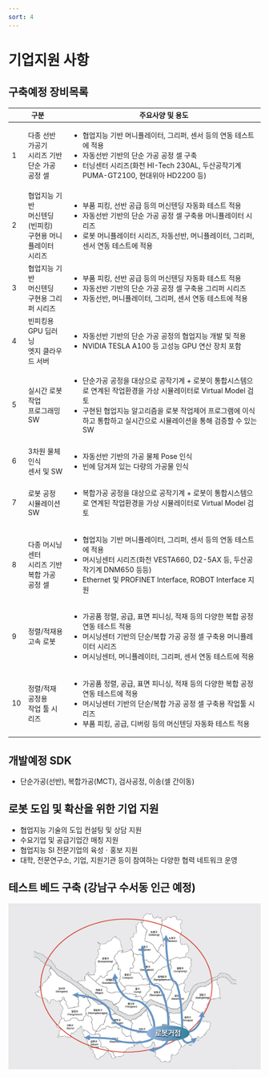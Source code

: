 ```yaml
---
sort: 4
---
```


# 기업지원 사항

## 구축예정 장비목록
<!--
아래 표 서식은 아래 웹페이지 참조
https://stackoverrun.com/ko/q/12782644
https://cofs.tistory.com/124
-->
<table>
       <thead>
           <tr>
               <th colspan = 2>구분</th>
               <th>주요사양 및 용도</th>
           </tr>
       </thead>
       <tbody>
           <tr>
               <td>1</td>
               <td>다종 선반 가공기<br>시리즈 기반<br>단순 가공 공정 셀</td>
               <td>
                   <ul type="dot">
                      <li>협업지능 기반 머니퓰레이터, 그리퍼, 센서 등의 연동 테스트에 적용</li>
                      <li>자동선반 기반의 단순 가공 공정 셀 구축</li>
                      <li>터닝센터 시리즈(화천 HI-Tech 230AL, 두산공작기계 PUMA-GT2100, 현대위아 HD2200 등)</li>
                    </ul>
                </td>
           </tr>
           <tr>
               <td>2</td>
               <td>협업지능 기반<br>머신텐딩 (빈피킹)<br>구현용 머니퓰레이터<br>시리즈</td>
               <td>
                   <ul type="dot">
                      <li>부품 피킹, 선반 공급 등의 머신텐딩 자동화 테스트 적용</li>
                      <li>자동선반 기반의 단순 가공 공정 셀 구축용 머니퓰레이터 시리즈</li>
                      <li>로봇 머니퓰레이터 시리즈, 자동선반, 머니퓰레이터, 그리퍼, 센서 연동 테스트에 적용</li>
                    </ul>
                </td>
           </tr>
           <tr>
               <td>3</td>
               <td>협업지능 기반<br>머신텐딩<br>구현용 그리퍼 시리즈</td>
               <td>
                   <ul type="dot">
                      <li>부품 피킹, 선반 공급 등의 머신텐딩 자동화 테스트 적용</li>
                      <li>자동선반 기반의 단순 가공 공정 셀 구축용 그리퍼 시리즈</li>
                      <li>자동선반, 머니퓰레이터, 그리퍼, 센서 연동 테스트에 적용</li>
                    </ul>
                </td>
           </tr>
           <tr>
               <td>4</td>
               <td>빈피킹용 GPU 딥러닝<br>엣지 클라우드 서버</td>
               <td>
                   <ul type="dot">
                      <li>자동선반 기반의 단순 가공 공정의 협업지능 개발 및 적용</li>
                      <li>NVIDIA TESLA A100 등 고성능 GPU 연산 장치 포함</li>
                    </ul>
                </td>
           </tr>
           <tr>
               <td>5</td>
               <td>실시간 로봇 작업<br>프로그래밍 SW</td>
               <td>
                   <ul type="dot">
                      <li>단순가공 공정을 대상으로 공작기계 + 로봇이 통합시스템으로 연계된 작업환경을 가상 시뮬레이터로 Virtual Model 검토</li>
                      <li>구현된 협업지능 알고리즘을 로봇 작업제어 프로그램에 이식하고 통합하고 실시간으로 시뮬레이션을 통해 검증할 수 있는 SW</li>
                    </ul>
                </td>
           </tr>
           <tr>
               <td>6</td>
               <td>3차원 물체 인식<br>센서 및 SW</td>
               <td>
                   <ul type="dot">
                      <li>자동선반 기반의 가공 물체 Pose 인식</li>
                      <li>빈에 담겨져 있는 다량의 가공물 인식</li>
                    </ul>
                </td>
           </tr>
           <tr>
               <td>7</td>
               <td>로봇 공정<br>시뮬레이션 SW</td>
               <td>
                   <ul type="dot">
                      <li>복합가공 공정을 대상으로 공작기계 + 로봇이 통합시스템으로 연계된 작업환경을 가상 시뮬레이터로 Virtual Model 검토</li>
                    </ul>
                </td>
           </tr>
           <tr>
               <td>8</td>
               <td>다종 머시닝 센터<br>시리즈 기반<br>복합 가공 공정 셀</td>
               <td>
                   <ul type="dot">
                      <li>협업지능 기반 머니퓰레이터, 그리퍼, 센서 등의 연동 테스트에 적용</li>
                      <li>머시닝센터 시리즈(화천 VESTA660, D2-5AX 등, 두산공작기계 DNM650 등등)</li>
                      <li>Ethernet 및 PROFINET Interface, ROBOT Interface 지원</li>
                    </ul>
                </td>
           </tr>
           <tr>
               <td>9</td>
               <td>정렬/적재용<br>고속 로봇</td>
               <td>
                   <ul type="dot">
                      <li>가공품 정렬, 공급, 표면 피니싱, 적재 등의 다양한 복합 공정 연동 테스트 적용</li>
                      <li>머시닝센터 기반의 단순/복합 가공 공정 셀 구축용 머니퓰레이터 시리즈</li>
                      <li>머시닝센터, 머니퓰레이터, 그리퍼, 센서 연동 테스트에 적용</li>
                    </ul>
                </td>
           </tr>
           <tr>
               <td>10</td>
               <td>정렬/적재 공정용<br>작업 툴 시리즈</td>
               <td>
                   <ul type="dot">
                      <li>가공품 정렬, 공급, 표면 피니싱, 적재 등의 다양한 복합 공정 연동 테스트에 적용</li>
                      <li>머시닝센터 기반의 단순/복합 가공 공정 셀 구축용 작업툴 시리즈</li>
                      <li>부품 피킹, 공급, 디버링 등의 머신텐딩 자동화 테스트 적용</li>
                    </ul>
                </td>
           </tr>
       </tbody>
</table>

## 개발예정 SDK
- 단순가공(선반), 복합가공(MCT), 검사공정, 이송(셀 간이동)

## 로봇 도입 및 확산을 위한 기업 지원
- 협업지능 기술의 도입 컨설팅 및 상담 지원
- 수요기업 및 공급기업간 매칭 지원
- 협업지능 SI 전문기업의 육성ㆍ홍보 지원
- 대학, 전문연구소, 기업, 지원기관 등이 참여하는 다양한 협력 네트워크 운영

## 테스트 베드 구축 (강남구 수서동 인근 예정)

![location](location.png)